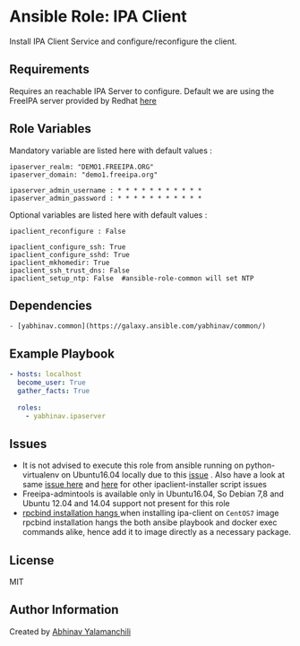 Ansible Role: IPA Client
========================

Install IPA Client Service and configure/reconfigure the client.


Requirements
------------
Requires an reachable IPA Server to configure. Default we are using the FreeIPA server provided by Redhat [here](http://www.freeipa.org/page/Demo)


Role Variables
--------------
Mandatory variable are listed here with default values :

	ipaserver_realm: "DEMO1.FREEIPA.ORG"
	ipaserver_domain: "demo1.freeipa.org"

	ipaserver_admin_username : * * * * * * * * * * * 
	ipaserver_admin_password : * * * * * * * * * * * 


Optional variables are listed here with default values :

	ipaclient_reconfigure : False 

	ipaclient_configure_ssh: True
	ipaclient_configure_sshd: True
	ipaclient_mkhomedir: True
	ipaclient_ssh_trust_dns: False
	ipaclient_setup_ntp: False  #ansible-role-common will set NTP


Dependencies
------------

	- [yabhinav.common](https://galaxy.ansible.com/yabhinav/common/)


Example Playbook
----------------

```yaml
- hosts: localhost
  become_user: True
  gather_facts: True
  
  roles:
    - yabhinav.ipaserver
```

Issues
------

- It is not advised to execute this role from ansible running on python-virtualenv on Ubuntu16.04 locally due to this [issue](https://github.com/pypa/virtualenv/issues/1022) . Also have a look at same [issue here](https://github.com/ansible/ansible/issues/21691) and [here](https://bugs.launchpad.net/ubuntu/+source/freeipa) for other ipaclient-installer script issues
- Freeipa-admintools is available only in Ubuntu16.04, So Debian 7,8 and Ubuntu 12.04 and 14.04 support not present for this role
- [rpcbind installation hangs ](https://github.com/yabhinav/docker-ansible-images/issues/4) when installing ipa-client on `CentOS7` image rpcbind installation  hangs the both ansibe playbook and docker exec  commands alike, hence add it to image directly as a necessary package.


License
-------

MIT


Author Information
------------------

Created by [Abhinav Yalamanchili](https://yabhinav.github.com)
